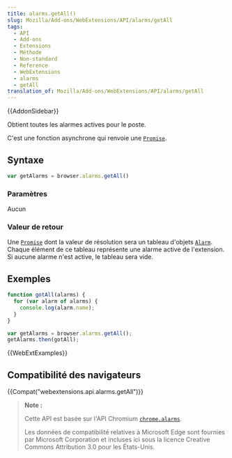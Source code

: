 ```yaml
---
title: alarms.getAll()
slug: Mozilla/Add-ons/WebExtensions/API/alarms/getAll
tags:
  - API
  - Add-ons
  - Extensions
  - Méthode
  - Non-standard
  - Reference
  - WebExtensions
  - alarms
  - getAll
translation_of: Mozilla/Add-ons/WebExtensions/API/alarms/getAll
---
```

{{AddonSidebar}}

Obtient toutes les alarmes actives pour le poste.

C'est une fonction asynchrone qui renvoie une [`Promise`](/fr/docs/Web/JavaScript/Reference/Objets_globaux/Promise).

## Syntaxe

```js
var getAlarms = browser.alarms.getAll()
```

### Paramètres

Aucun

### Valeur de retour

Une [`Promise`](/fr/docs/Web/JavaScript/Reference/Objets_globaux/Promise) dont la valeur de résolution sera un tableau d'objets [`Alarm`](/fr/Add-ons/WebExtensions/API/alarms/Alarm). Chaque élément de ce tableau représente une alarme active de l'extension. Si aucune alarme n'est active, le tableau sera vide.

## Exemples

```js
function gotAll(alarms) {
  for (var alarm of alarms) {
    console.log(alarm.name);
  }
}

var getAlarms = browser.alarms.getAll();
getAlarms.then(gotAll);
```

{{WebExtExamples}}

## Compatibilité des navigateurs

{{Compat("webextensions.api.alarms.getAll")}}

> **Note :**
>
> Cette API est basée sur l'API Chromium [`chrome.alarms`](https://developer.chrome.com/extensions/alarms).
>
> Les données de compatibilité relatives à Microsoft Edge sont fournies par Microsoft Corporation et incluses ici sous la licence Creative Commons Attribution 3.0 pour les États-Unis.

